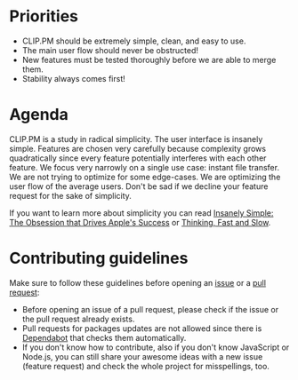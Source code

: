 # Priorities
- CLIP.PM should be extremely simple, clean, and easy to use.
- The main user flow should never be obstructed!
- New features must be tested thoroughly before we are able to merge them.
- Stability always comes first!

# Agenda
CLIP.PM is a study in radical simplicity. The user interface is insanely simple. Features are chosen very carefully because complexity grows quadratically since every feature potentially interferes with each other feature. We focus very narrowly on a single use case: instant file transfer.
We are not trying to optimize for some edge-cases. We are optimizing the user flow of the average users. Don't be sad if we decline your feature request for the sake of simplicity.

If you want to learn more about simplicity you can read [Insanely Simple: The Obsession that Drives Apple's Success](https://www.amazon.com/Insanely-Simple-Ken-Segall-audiobook/dp/B007Z9686O) or [Thinking, Fast and Slow](https://www.amazon.com/Thinking-Fast-Slow-Daniel-Kahneman/dp/0374533555).

# Contributing guidelines
Make sure to follow these guidelines before opening an [issue](https://github.com/personalmedia/clip/issues/new/choose) or a [pull request](https://github.com/personalmedia/clip/pulls):

- Before opening an issue of a pull request, please check if the issue or the pull request already exists.
- Pull requests for packages updates are not allowed since there is [Dependabot](https://github.com/personalmedia/clip/blob/master/.github/dependabot.yml) that checks them automatically.
- If you don't know how to contribute, also if you don't know JavaScript or Node.js, you can still share your awesome ideas with a new issue (feature request) and check the whole project for misspellings, too.
